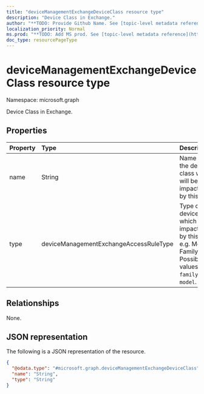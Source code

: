 ```yaml
---
title: "deviceManagementExchangeDeviceClass resource type"
description: "Device Class in Exchange."
author: "**TODO: Provide Github Name. See [topic-level metadata reference](https://msgo.azurewebsites.net/add/document/guidelines/metadata.html#topic-level-metadata)**"
localization_priority: Normal
ms.prod: "**TODO: Add MS prod. See [topic-level metadata reference](https://msgo.azurewebsites.net/add/document/guidelines/metadata.html#topic-level-metadata)**"
doc_type: resourcePageType
---
```


# deviceManagementExchangeDeviceClass resource type

Namespace: microsoft.graph



Device Class in Exchange.

## Properties
|Property|Type|Description|
|:---|:---|:---|
|name|String|Name of the device class which will be impacted by this rule.|
|type|deviceManagementExchangeAccessRuleType|Type of device which is impacted by this rule e.g. Model, Family. Possible values are: `family`, `model`.|

## Relationships
None.

## JSON representation
The following is a JSON representation of the resource.
<!-- {
  "blockType": "resource",
  "@odata.type": "microsoft.graph.deviceManagementExchangeDeviceClass"
}
-->
``` json
{
  "@odata.type": "#microsoft.graph.deviceManagementExchangeDeviceClass",
  "name": "String",
  "type": "String"
}
```

